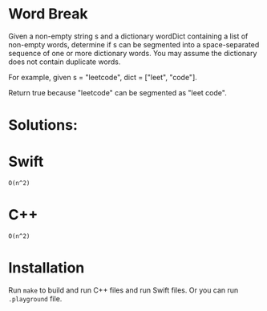 # Word Break
Given a non-empty string s and a dictionary wordDict containing a list of non-empty words, determine if s can be segmented into a space-separated sequence of one or more dictionary words. You may assume the dictionary does not contain duplicate words.

For example, given
s = "leetcode",
dict = ["leet", "code"].

Return true because "leetcode" can be segmented as "leet code".

# Solutions:

# Swift
```
O(n^2)
```
# C++
```
O(n^2)
```

# Installation
Run `make` to build and run C++ files and run Swift files. Or you can run `.playground` file.
